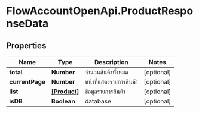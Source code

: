 # FlowAccountOpenApi.ProductResponseData

## Properties

Name | Type | Description | Notes
------------ | ------------- | ------------- | -------------
**total** | **Number** | จำนวนสินค้าทั้งหมด | [optional] 
**currentPage** | **Number** | หน้าที่แสดงรายการสินค้า | [optional] 
**list** | [**[Product]**](Product.md) | ข้อมูลรายการสินค้า | [optional] 
**isDB** | **Boolean** | database | [optional] 


